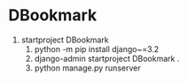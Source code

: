 # DBookmark
1. startproject DBookmark
   1. python -m pip install django~=3.2
   2. django-admin startproject DBookmark .
   3. python manage.py runserver